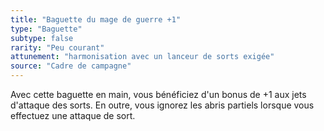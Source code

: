 ```yaml
---
title: "Baguette du mage de guerre +1"
type: "Baguette"
subtype: false
rarity: "Peu courant"
attunement: "harmonisation avec un lanceur de sorts exigée"
source: "Cadre de campagne"
---
```

Avec cette baguette en main, vous bénéficiez d'un bonus de +1 aux jets d'attaque des sorts. En outre, vous ignorez les abris partiels lorsque vous effectuez une attaque de sort.

